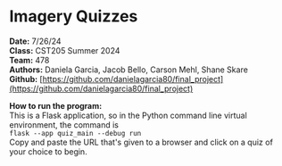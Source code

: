 # Imagery Quizzes

**Date:** 7/26/24  
**Class:** CST205 Summer 2024  
**Team:** 478  
**Authors:** Daniela Garcia, Jacob Bello, Carson Mehl, Shane Skare  
**Github:** [https://github.com/danielagarcia80/final_project](https://github.com/danielagarcia80/final_project)  

**How to run the program:**  
This is a Flask application, so in the Python command line virtual environment, the command is  
`flask --app quiz_main --debug run`  
Copy and paste the URL that's given to a browser and click on a quiz of your choice to begin.
